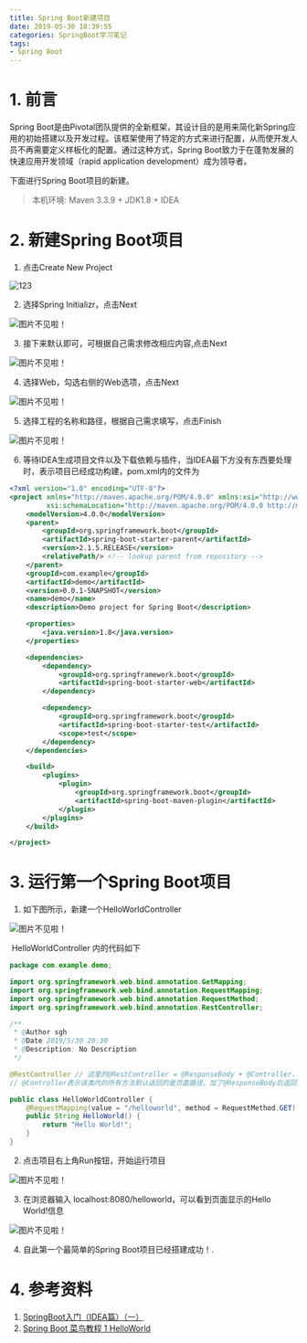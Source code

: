 ```yaml
---
title: Spring Boot新建项目
date: 2019-05-30 18:39:55
categories: SpringBoot学习笔记
tags:
- Spring Boot
---
```


# 1. 前言

Spring Boot是由Pivotal团队提供的全新框架，其设计目的是用来简化新Spring应用的初始搭建以及开发过程。该框架使用了特定的方式来进行配置，从而使开发人员不再需要定义样板化的配置。通过这种方式，Spring Boot致力于在蓬勃发展的快速应用开发领域（rapid application development）成为领导者。

下面进行Spring Boot项目的新建。

> 本机环境: Maven 3.3.9 + JDK1.8 + IDEA

<!--more-->

# 2. 新建Spring Boot项目

1. 点击Create New Project

![123](Spring-Boot新建项目/1559214683522.png)

2. 选择Spring Initializr，点击Next

![图片不见啦！](Spring-Boot新建项目/1559214771820.png)

3. 接下来默认即可，可根据自己需求修改相应内容,点击Next

![图片不见啦！](Spring-Boot新建项目/1559214965459.png)

4. 选择Web，勾选右侧的Web选项，点击Next

![图片不见啦！](Spring-Boot新建项目/1559215142819.png)

5. 选择工程的名称和路径，根据自己需求填写，点击Finish

![图片不见啦！](Spring-Boot新建项目/1559215307380.png)

6. 等待IDEA生成项目文件以及下载依赖与插件，当IDEA最下方没有东西要处理时，表示项目已经成功构建，pom.xml内的文件为

```xml
<?xml version="1.0" encoding="UTF-8"?>
<project xmlns="http://maven.apache.org/POM/4.0.0" xmlns:xsi="http://www.w3.org/2001/XMLSchema-instance"
         xsi:schemaLocation="http://maven.apache.org/POM/4.0.0 http://maven.apache.org/xsd/maven-4.0.0.xsd">
    <modelVersion>4.0.0</modelVersion>
    <parent>
        <groupId>org.springframework.boot</groupId>
        <artifactId>spring-boot-starter-parent</artifactId>
        <version>2.1.5.RELEASE</version>
        <relativePath/> <!-- lookup parent from repository -->
    </parent>
    <groupId>com.example</groupId>
    <artifactId>demo</artifactId>
    <version>0.0.1-SNAPSHOT</version>
    <name>demo</name>
    <description>Demo project for Spring Boot</description>

    <properties>
        <java.version>1.8</java.version>
    </properties>

    <dependencies>
        <dependency>
            <groupId>org.springframework.boot</groupId>
            <artifactId>spring-boot-starter-web</artifactId>
        </dependency>

        <dependency>
            <groupId>org.springframework.boot</groupId>
            <artifactId>spring-boot-starter-test</artifactId>
            <scope>test</scope>
        </dependency>
    </dependencies>

    <build>
        <plugins>
            <plugin>
                <groupId>org.springframework.boot</groupId>
                <artifactId>spring-boot-maven-plugin</artifactId>
            </plugin>
        </plugins>
    </build>

</project>

```

# 3. 运行第一个Spring Boot项目

1. 如下图所示，新建一个HelloWorldController

![图片不见啦！](Spring-Boot新建项目/1559216040292.png)

​	HelloWorldController 内的代码如下

```java
package com.example.demo;

import org.springframework.web.bind.annotation.GetMapping;
import org.springframework.web.bind.annotation.RequestMapping;
import org.springframework.web.bind.annotation.RequestMethod;
import org.springframework.web.bind.annotation.RestController;

/**
 * @Author sgh
 * @Date 2019/5/30 20:30
 * @Description: No Description
 */

@RestController // 这里的@RestController = @ResponseBody + @Controller，可以使每一个方法返回的都是数据而不是页面
// @Controller表示该类内的所有方法默认返回的是页面路径，加了@ResponseBody后返回的是JSON等格式的数据。

public class HelloWorldController {
    @RequestMapping(value = "/helloworld", method = RequestMethod.GET)
    public String HelloWorld() {
        return "Hello World!";
    }
}

```

2. 点击项目右上角Run按钮，开始运行项目

![图片不见啦！](Spring-Boot新建项目/1559216247923.png)

3. 在浏览器输入 localhost:8080/helloworld，可以看到页面显示的Hello World!信息

![图片不见啦！](Spring-Boot新建项目/1559216610987.png)

4. 自此第一个最简单的Spring Boot项目已经搭建成功！.

# 4. 参考资料

1. [SpringBoot入门（IDEA篇）（一）](https://www.cnblogs.com/zmfx/p/8903688.html)
2. [Spring Boot 菜鸟教程 1 HelloWorld](https://www.jianshu.com/p/1e9dcb1d606c)